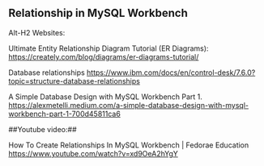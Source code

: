 Relationship in MySQL Workbench
---

Alt-H2 Websites:

Ultimate Entity Relationship Diagram Tutorial (ER Diagrams): 
https://creately.com/blog/diagrams/er-diagrams-tutorial/

Database relationships
https://www.ibm.com/docs/en/control-desk/7.6.0?topic=structure-database-relationships

A Simple Database Design with MySQL Workbench Part 1.
https://alexmetelli.medium.com/a-simple-database-design-with-mysql-workbench-part-1-700d45811ca6


##Youtube video:##

How To Create Relationships In MySQL Workbench | Fedorae Education 
https://www.youtube.com/watch?v=xd9OeA2hYgY
